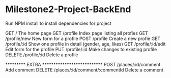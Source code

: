 # Milestone2-Project-BackEnd

Run NPM install to install dependencies for project

GET	/	The home page
GET	/profile	Index page listing all profies
GET	/profile/new	New form for a profile
POST	/profile	Create a new profie
GET	/profile/:id	Show one profile in detail (gender, age, likes)
GET	/profile/:id/edit	Edit form for the profile
PUT	/profile/:id	Make changes to existing profile
DELETE	/profile/:id	Delete a profile


********* EXTRA ***************************
POST	/places/:id/comment	Add comment
DELETE	/places/:id/comment/:commentId	Delete a comment
